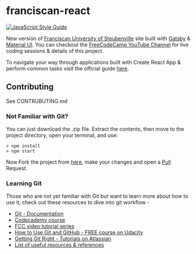 # franciscan-react
[![JavaScript Style Guide](https://img.shields.io/badge/code_style-standard-brightgreen.svg)](https://standardjs.com)

New version of [Franciscan University of Steubenville](https://www.franciscan.edu/) site built with [Gatsby](https://gatsbyjs.org) & [Material UI](https://github.com/callemall/material-ui). You can checkout the [FreeCodeCamp YouTube Channel](https://www.youtube.com/playlist?list=PLWKjhJtqVAbknyJ7hSrf1WKh_Xnv9RL1r) for live coding sessions & details of this project.

To navigate your way through applications built with Create React App & perform common tasks visit the official guide [here](https://github.com/facebookincubator/create-react-app/blob/master/packages/react-scripts/template/README.md).

## Contributing
See CONTRUBUTING.md


### Not Familiar with Git?
You can just download the .zip file. Extract the contents, then move to the project directory, open your terminal, and use:
```
> npm install
> npm start
```
Now Fork the project from [here](https://github.com/fus-marcom/bulletin-react), make your changes and open a [Pull](https://github.com/fus-marcom/bulletin-react/pulls) Request.

### Learning Git
Those who are not yet familiar with Git but want to learn more about how to use it, check out these resources to dive into git workflow -
- [Git - Documentation](https://git-scm.com/doc)
- [Codecademy course](https://www.codecademy.com/learn/learn-git)
- [FCC video tutorial series](https://www.youtube.com/watch?v=vR-y_2zWrIE&list=PLWKjhJtqVAbkFiqHnNaxpOPhh9tSWMXIF)
- [How to Use Git and GitHub - FREE course on Udacity](https://www.udacity.com/course/how-to-use-git-and-github--ud775#)
- [Getting Git Right - Tutorials on Atlassian](https://www.atlassian.com/git)
- [List of useful resources & references](https://gist.github.com/eashish93/3eca6a90fef1ea6e586b7ec211ff72a5)
